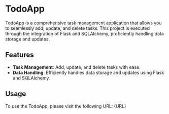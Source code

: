 # TodoApp

TodoApp is a comprehensive task management application that allows you to seamlessly add, update, and delete tasks. This project is executed through the integration of Flask and SQLAlchemy, proficiently handling data storage and updates.

## Features

- **Task Management**: Add, update, and delete tasks with ease.
- **Data Handling**: Efficiently handles data storage and updates using Flask and SQLAlchemy.

## Usage

To use the TodoApp, please visit the following URL: (URL)
